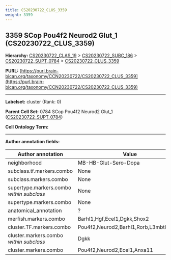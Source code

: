 ```yaml
---
title: CS20230722_CLUS_3359
weight: 3359
---
```

## 3359 SCop Pou4f2 Neurod2 Glut_1 (CS20230722_CLUS_3359)
<b>Hierarchy: </b>
[CS20230722_CLAS_19](../CS20230722_CLAS_19) >
[CS20230722_SUBC_186](../CS20230722_SUBC_186) >
[CS20230722_SUPT_0784](../CS20230722_SUPT_0784) >
[CS20230722_CLUS_3359](../CS20230722_CLUS_3359)

**PURL:** [https://purl.brain-bican.org/taxonomy/CCN20230722/CS20230722_CLUS_3359](https://purl.brain-bican.org/taxonomy/CCN20230722/CS20230722_CLUS_3359)

---


**Labelset:** cluster (Rank: 0)

**Parent Cell Set:** 0784 SCop Pou4f2 Neurod2 Glut_1 ([CS20230722_SUPT_0784](../CS20230722_SUPT_0784))



**Cell Ontology Term:** 

[MARKER GENES.]: #


---

[TRANSFERRED ANNOTATIONS.]: #


[AUTHOR ANNOTATION FIELDS.]: #


**Author annotation fields:**

| Author annotation | Value |
|-------------------|-------|
|neighborhood|MB-HB-Glut-Sero-Dopa|
|subclass.tf.markers.combo|None|
|subclass.markers.combo|None|
|supertype.markers.combo _within subclass_|None|
|supertype.markers.combo|None|
|anatomical_annotation|?|
|merfish.markers.combo|Barhl1,Hgf,Ecel1,Dgkk,Shox2|
|cluster.TF.markers.combo|Pou4f2,Neurod2,Barhl1,Rorb,L3mbtl4,Ebf2|
|cluster.markers.combo _within subclass_|Dgkk|
|cluster.markers.combo|Pou4f2,Neurod2,Ecel1,Anxa11|
